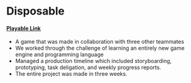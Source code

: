 # Disposable
#### [Playable Link](https://metatoshi.itch.io/disposable)

- A game that was made in collaboration with three other teammates
- We worked through the challenge of learning an entirely new game 
engine and programming language
- Managed a production timeline which included storyboarding, prototyping, task deligation, 
and weekly progress reports.
- The entire project was made in three weeks.

